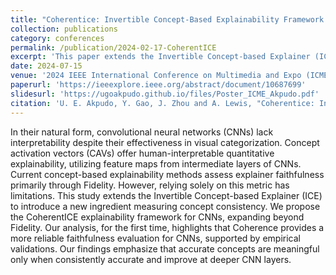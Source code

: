 ```yaml
---
title: "Coherentice: Invertible Concept-Based Explainability Framework for CNNs beyond Fidelity"
collection: publications
category: conferences
permalink: /publication/2024-02-17-CoherentICE
excerpt: 'This paper extends the Invertible Concept-based Explainer (ICE) to introduce a new ingredient measuring concept consistency.'
date: 2024-07-15
venue: '2024 IEEE International Conference on Multimedia and Expo (ICME)'
paperurl: 'https://ieeexplore.ieee.org/abstract/document/10687699'
slidesurl: 'https://ugoakpudo.github.io/files/Poster_ICME_Akpudo.pdf'
citation: 'U. E. Akpudo, Y. Gao, J. Zhou and A. Lewis, "Coherentice: Invertible Concept-Based Explainability Framework for CNNs beyond Fidelity," 2024 IEEE International Conference on Multimedia and Expo (ICME), Niagara Falls, ON, Canada, 2024, pp. 1-6, doi: 10.1109/ICME57554.2024.10687699.'
---
```


In their natural form, convolutional neural networks (CNNs) lack interpretability despite their effectiveness in visual categorization. Concept activation vectors (CAVs) offer human-interpretable quantitative explainability, utilizing feature maps from intermediate layers of CNNs. Current concept-based explainability methods assess explainer faithfulness primarily through Fidelity. However, relying solely on this metric has limitations. This study extends the Invertible Concept-based Explainer (ICE) to introduce a new ingredient measuring concept consistency. We propose the CoherentICE explainability framework for CNNs, expanding beyond Fidelity. Our analysis, for the first time, highlights that Coherence provides a more reliable faithfulness evaluation for CNNs, supported by empirical validations. Our findings emphasize that accurate concepts are meaningful only when consistently accurate and improve at deeper CNN layers.

